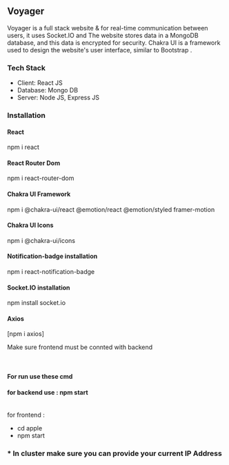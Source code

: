 <h2>Voyager</h2>

<p>Voyager is a full stack website & for  real-time communication between users, it uses Socket.IO and The website stores data in a MongoDB database, and this data is encrypted for security. Chakra UI is a framework used to design the website's user interface, similar to  Bootstrap . </p>
<h3>Tech Stack</h3>
<ul>
<li>Client: React JS</li>
<li>Database: Mongo DB</li>
<li>Server: Node JS, Express JS</li>
</ul>
<h3>Installation</h3>
<div>
<h4>React</h4>
<a>npm i react</a>
</div>
<div>
<h4>React Router Dom</h4>
<a>npm i react-router-dom</a>
</div>
<div>
<h4>Chakra UI Framework</h4>
<a>npm i @chakra-ui/react @emotion/react @emotion/styled framer-motion</a>
</div>
<div>
<h4>Chakra UI Icons</h4>
<a>npm i @chakra-ui/icons</a>
</div>
<div>
<h4>Notification-badge installation</h4>
<a>npm i react-notification-badge</a>
</div>
<div>
<h4>Socket.IO installation</h4>
<a>npm install socket.io</a>
</div>
<div>
<h4>Axios</h4>
[npm i axios]
</div>
<p>Make sure frontend must be connted with backend</p>
<br>
<h4>For run use these cmd</h4>
<h4>for backend use : npm start</h4>
<br>
for frontend :
<ul>
<li>cd apple</li>
<li>npm start</li>
 </ul>

 <h3>* In cluster make sure you can provide your current IP Address <h3>






